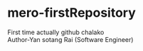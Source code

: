 # mero-firstRepository
First time actually github chalako
<br>
Author-Yan sotang Rai (Software Engineer)
